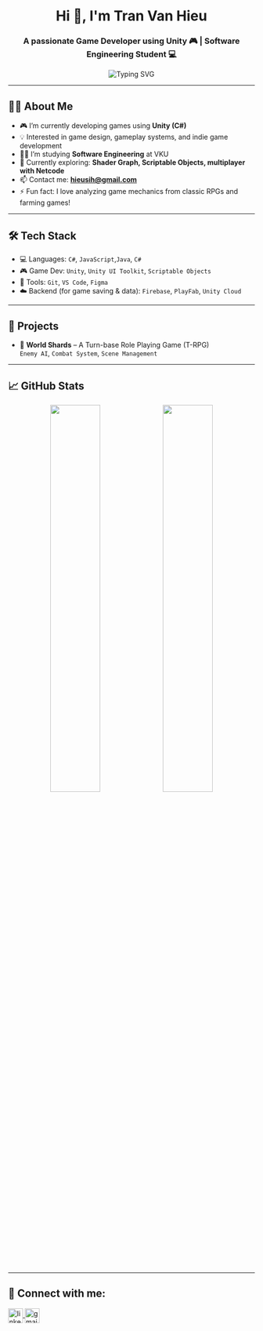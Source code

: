 <h1 align="center">Hi 👋, I'm Tran Van Hieu</h1>
<h3 align="center">A passionate Game Developer using Unity 🎮 | Software Engineering Student 💻</h3>

<p align="center">
  <img src="https://readme-typing-svg.herokuapp.com?font=Fira+Code&duration=2000&pause=1000&center=true&vCenter=true&width=550&lines=Welcome+to+my+GitHub!;I+build+2D+and+3D+games+with+Unity;Passionate+about+game+mechanics+%26+game+design!" alt="Typing SVG" />
</p>

---

## 👨‍💻 About Me

- 🎮 I’m currently developing games using **Unity (C#)**  
- 💡 Interested in game design, gameplay systems, and indie game development  
- 👨‍🎓 I’m studying **Software Engineering** at VKU  
- 🌱 Currently exploring: **Shader Graph, Scriptable Objects, multiplayer with Netcode**  
- 📫 Contact me: **hieusih@gmail.com**  
- ⚡ Fun fact: I love analyzing game mechanics from classic RPGs and farming games!

---

## 🛠️ Tech Stack

- 💻 Languages: `C#`, `JavaScript`,`Java`, `C#` 
- 🎮 Game Dev: `Unity`, `Unity UI Toolkit`, `Scriptable Objects`  
- 🔧 Tools: `Git`, `VS Code`, `Figma`
- ☁️ Backend (for game saving & data): `Firebase`, `PlayFab`, `Unity Cloud`

---

## 🚀 Projects

- 🔹 **World Shards** – A Turn-base Role Playing Game (T-RPG)  
  `Enemy AI`, `Combat System`, `Scene Management`

---

## 📈 GitHub Stats

<p align="center">
  <img src="https://github-readme-stats.vercel.app/api?username=your-github-username&show_icons=true&theme=tokyonight" width="45%" />
  <img src="https://github-readme-streak-stats.herokuapp.com?user=your-github-username&theme=tokyonight&hide_border=false" width="45%" />
</p>

---

## 🔗 Connect with me:

<p align="left">
  <a href="https://www.linkedin.com/in/vwnhius/" target="_blank">
    <img align="center" src="https://cdn.jsdelivr.net/npm/simple-icons@v3/icons/linkedin.svg" alt="linkedin" height="30" width="30" />
  </a>
  <a href="mailto:hieusih@gmail.com">
    <img align="center" src="https://cdn.jsdelivr.net/npm/simple-icons@v3/icons/gmail.svg" alt="gmail" height="30" width="30" />
  </a>
</p>
